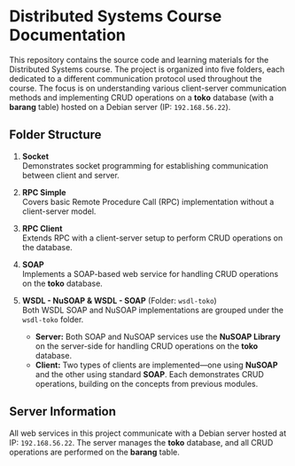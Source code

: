 # Distributed Systems Course Documentation

This repository contains the source code and learning materials for the Distributed Systems course. The project is organized into five folders, each dedicated to a different communication protocol used throughout the course. The focus is on understanding various client-server communication methods and implementing CRUD operations on a **toko** database (with a **barang** table) hosted on a Debian server (IP: `192.168.56.22`).

## Folder Structure

1. **Socket**  
   Demonstrates socket programming for establishing communication between client and server.

2. **RPC Simple**  
   Covers basic Remote Procedure Call (RPC) implementation without a client-server model.

3. **RPC Client**  
   Extends RPC with a client-server setup to perform CRUD operations on the database.

4. **SOAP**  
   Implements a SOAP-based web service for handling CRUD operations on the **toko** database.

5. **WSDL - NuSOAP & WSDL - SOAP** (Folder: `wsdl-toko`)  
   Both WSDL SOAP and NuSOAP implementations are grouped under the `wsdl-toko` folder.  
   - **Server:** Both SOAP and NuSOAP services use the **NuSOAP Library** on the server-side for handling CRUD operations on the **toko** database.  
   - **Client:** Two types of clients are implemented—one using **NuSOAP** and the other using standard **SOAP**. Each demonstrates CRUD operations, building on the concepts from previous modules.

## Server Information

All web services in this project communicate with a Debian server hosted at IP: `192.168.56.22`. The server manages the **toko** database, and all CRUD operations are performed on the **barang** table.

